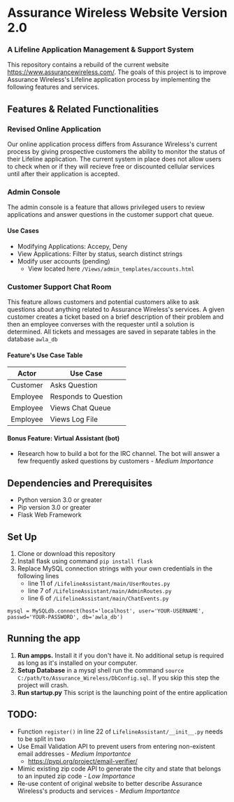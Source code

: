 # Assurance Wireless Website Version 2.0
### A Lifeline Application Management & Support System 
This repository contains a rebuild of the current website https://www.assurancewireless.com/. The goals of this project is to improve Assurance Wireless's Lifeline application process by implementing the following features and services.

## Features & Related Functionalities 
### Revised Online Application
Our online application process differs from Assurance Wireless's current process by giving prospective customers the ability to monitor the status of their Lifeline application. The current system in place does not allow users to check when or if they will recieve free or discounted cellular services until after their application is accepted.

### Admin Console
The admin console is a feature that allows privileged users to review applications and answer questions in the customer support chat queue.

#### Use Cases
* Modifying Applications: Accepy, Deny
* View Applications: Filter by status, search distinct strings
* Modify user accounts (pending)
   * View located here `/Views/admin_templates/accounts.html`

### Customer Support Chat Room
This feature allows customers and potential customers alike to ask questions about anything related to Assurance Wireless's services.
A given customer creates a ticket based on a brief description of their problem and then an employee converses with the requester until a solution is determined.
All tickets and messages are saved in separate tables in the database `awla_db`

#### Feature's Use Case Table
| Actor | Use Case |
| --- | --- |
| Customer | Asks Question | 
| Employee | Responds to Question | 
| Employee | Views Chat Queue |
| Employee | Views Log File |

#### Bonus Feature: Virtual Assistant (bot)
* Research how to build a bot for the IRC channel. The bot will answer a few frequently asked questions by customers - *Medium Importance*

## Dependencies and Prerequisites
* Python version 3.0 or greater 
* Pip version 3.0 or greater
* Flask Web Framework

## Set Up
1. Clone or download this repository
2. Install flask using command `pip install flask`
3. Replace MySQL connection strings with your own credentials in the following lines
    * line 11 of `/LifelineAssistant/main/UserRoutes.py`
    * line 7 of `/LifelineAssistant/main/AdminRoutes.py`
    * line 6 of `/LifelineAssistant/main/ChatEvents.py`
```
mysql = MySQLdb.connect(host='localhost', user='YOUR-USERNAME', passwd='YOUR-PASSWORD', db='awla_db')
```

## Running the app 
1) **Run ampps.** Install it if you don't have it. No additional setup is required as long as it's installed on your computer.
2) **Setup Database** in a mysql shell run the command `source C:/path/to/Assurance_Wireless/DbConfig.sql`. If you skip this step the project will crash.
3) **Run startup.py** This script is the launching point of the entire application

## TODO:
* Function `register()` in line 22 of `LifelineAssistant/__init__.py` needs to be split in two
* Use Email Validation API to prevent users from entering non-existent email addresses - *Medium Importantce*
  * https://pypi.org/project/email-verifier/
* Mimic existing zip code API to generate the city and state that belongs to an inputed zip code - *Low Importance*
* Re-use content of original website to better describe Assurance Wireless's products and services - *Medium Importantce*


